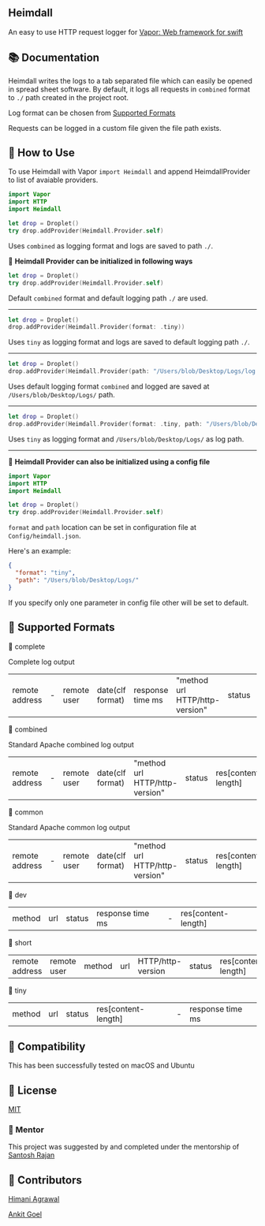 Heimdall
---
An easy to use HTTP request logger for [Vapor: Web framework for swift](http://github.com/vapor/vapor)

## 📚 Documentation

Heimdall writes the logs to a tab separated file which can easily be opened in spread sheet software. By default, it logs all requests in ```combined``` format to ```./``` path created in the project root.

Log format can be chosen from [Supported Formats](https://github.com/himani93/heimdall/blob/master/README.md#ledger-supported-formats)

Requests can be logged in a custom file given the file path exists.

## 📓 How to Use

To use Heimdall with Vapor ```import Heimdall``` and append
HeimdallProvider to list of avaiable providers.

```swift
import Vapor
import HTTP
import Heimdall

let drop = Droplet()
try drop.addProvider(Heimdall.Provider.self)
```

Uses `combined` as logging format and logs are saved to path `./`.


:triangular_flag_on_post: **Heimdall Provider can be initialized in following ways**

```swift
let drop = Droplet()
try drop.addProvider(Heimdall.Provider.self)
```
Default `combined` format and default logging path `./` are used.

---

```swift
let drop = Droplet()
drop.addProvider(Heimdall.Provider(format: .tiny))
```

Uses `tiny` as logging format and logs are saved to default logging path `./`.

---

```swift
let drop = Droplet()
drop.addProvider(Heimdall.Provider(path: "/Users/blob/Desktop/Logs/log.txt"))
```

Uses default logging format `combined` and logged are saved at `/Users/blob/Desktop/Logs/` path.

---

```swift
let drop = Droplet()
drop.addProvider(Heimdall.Provider(format: .tiny, path: "/Users/blob/Desktop/Logs/"))
```

Uses `tiny` as logging format and `/Users/blob/Desktop/Logs/` as log path.

---

:triangular_flag_on_post: **Heimdall Provider can also be initialized using a config file**

```swift
import Vapor
import HTTP
import Heimdall

let drop = Droplet()
try drop.addProvider(Heimdall.Provider.self)
```

```format``` and ```path``` location can be set in configuration file at ```Config/heimdall.json```.

Here's an example:

```json
{
  "format": "tiny",
  "path": "/Users/blob/Desktop/Logs/"
}
```
If you specify only one parameter in config file other will be set to default.

## 📒 Supported Formats

  :small_blue_diamond: complete

  Complete log output

| | | | | | | | | | |
|---|---|---|---|---|---|---|---|---|---|
|remote address|-|remote user|date(clf format)|response time ms|"method url HTTP/http-version"|status|res[content-length]|"referrer"|"user-agent"|

  :small_blue_diamond: combined

  Standard Apache combined log output

| | | | | | | | | |
|---|---|---|---|---|---|---|---|---|
|remote address|-|remote user|date(clf format)|"method url HTTP/http-version"|status|res[content-length]|"referrer"|"user-agent"|

  :small_blue_diamond: common

  Standard Apache common log output

| | | | | | | |
|---|---|---|---|---|---|---|
|remote address|-|remote user|date(clf format)|"method url HTTP/http-version"|status|res[content-length]|

  :small_blue_diamond: dev

| | | | | | |
|---|---|---|---|---|---|
|method|url|status|response time ms|-|res[content-length]|


  :small_blue_diamond: short

| | | | | | | | | |
|---|---|---|---|---|---|---|---|---|
|remote address|remote user|method|url|HTTP/http-version|status|res[content-length]|-|response time ms|


  :small_blue_diamond: tiny

| | | | | | |
|---|---|---|---|---|---|
|method|url|status|res[content-length]|-|response time ms|

## 🔧 Compatibility

  This has been successfully tested on macOS and Ubuntu

## 📝 License

  [MIT](http://github.com/himani93/heimdall/blob/master/LICENSE.txt)

### 👤 Mentor

  This project was suggested by and completed under the mentorship of [Santosh Rajan](https://github.com/santoshrajan)

## 👥 Contributors

  [Himani Agrawal](https://github.com/himani93)

  [Ankit Goel](https://github.com/ankit1ank)
